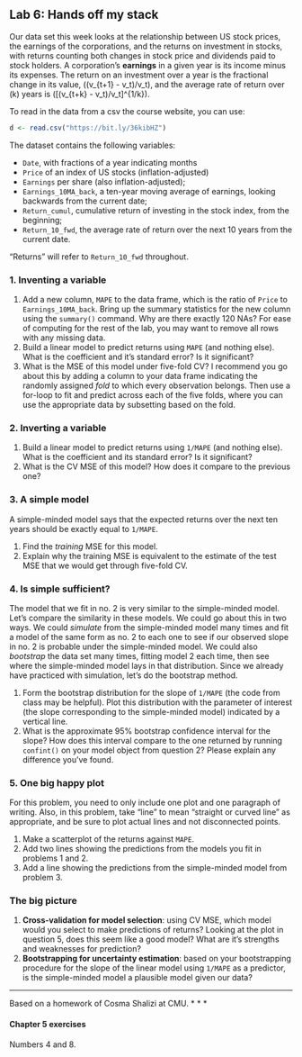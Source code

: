
## Lab 6: Hands off my stack

Our data set this week looks at the relationship between US stock
prices, the earnings of the corporations, and the returns on investment
in stocks, with returns counting both changes in stock price and
dividends paid to stock holders. A corporation’s **earnings** in a given
year is its income minus its expenses. The return on an investment over
a year is the fractional change in its value, \((v_{t+1} - v_t)/v_t\),
and the average rate of return over \(k\) years is
\([(v_{t+k} - v_t)/v_t]^{1/k}\).

To read in the data from a csv the course website, you can
use:

``` r
d <- read.csv("https://bit.ly/36kibHZ")
```

The dataset contains the following variables:

  - `Date`, with fractions of a year indicating months
  - `Price` of an index of US stocks (inflation-adjusted)
  - `Earnings` per share (also inflation-adjusted);
  - `Earnings_10MA_back`, a ten-year moving average of earnings, looking
    backwards from the current date;
  - `Return_cumul`, cumulative return of investing in the stock index,
    from the beginning;
  - `Return_10_fwd`, the average rate of return over the next 10 years
    from the current date.

“Returns” will refer to `Return_10_fwd` throughout.

### 1\. Inventing a variable

1.  Add a new column, `MAPE` to the data frame, which is the ratio of
    `Price` to `Earnings_10MA_back`. Bring up the summary statistics for
    the new column using the `summary()` command. Why are there exactly
    120 NAs? For ease of computing for the rest of the lab, you may want
    to remove all rows with any missing data.
2.  Build a linear model to predict returns using `MAPE` (and nothing
    else). What is the coefficient and it’s standard error? Is it
    significant?
3.  What is the MSE of this model under five-fold CV? I recommend you go
    about this by adding a column to your data frame indicating the
    randomly assigned *fold* to which every observation belongs. Then
    use a for-loop to fit and predict across each of the five folds,
    where you can use the appropriate data by subsetting based on the
    fold.

### 2\. Inverting a variable

1.  Build a linear model to predict returns using `1/MAPE` (and nothing
    else). What is the coefficient and its standard error? Is it
    significant?
2.  What is the CV MSE of this model? How does it compare to the
    previous one?

### 3\. A simple model

A simple-minded model says that the expected returns over the next ten
years should be exactly equal to `1/MAPE`.

1.  Find the *training* MSE for this model.
2.  Explain why the training MSE is equivalent to the estimate of the
    test MSE that we would get through five-fold CV.

### 4\. Is simple sufficient?

The model that we fit in no. 2 is very similar to the simple-minded
model. Let’s compare the similarity in these models. We could go about
this in two ways. We could *simulate* from the simple-minded model many
times and fit a model of the same form as no. 2 to each one to see if
our observed slope in no. 2 is probable under the simple-minded model.
We could also *bootstrap* the data set many times, fitting model 2 each
time, then see where the simple-minded model lays in that distribution.
Since we already have practiced with simulation, let’s do the bootstrap
method.

1.  Form the bootstrap distribution for the slope of `1/MAPE` (the code
    from class may be helpful). Plot this distribution with the
    parameter of interest (the slope corresponding to the simple-minded
    model) indicated by a vertical line.
2.  What is the approximate 95% bootstrap confidence interval for the
    slope? How does this interval compare to the one returned by running
    `confint()` on your model object from question 2? Please explain any
    difference you’ve found.

### 5\. One big happy plot

For this problem, you need to only include one plot and one paragraph of
writing. Also, in this problem, take “line” to mean “straight or curved
line” as appropriate, and be sure to plot actual lines and not
disconnected points.

1.  Make a scatterplot of the returns against `MAPE`.
2.  Add two lines showing the predictions from the models you fit in
    problems 1 and 2.
3.  Add a line showing the predictions from the simple-minded model from
    problem 3.

### The big picture

1.  **Cross-validation for model selection**: using CV MSE, which model
    would you select to make predictions of returns? Looking at the plot
    in question 5, does this seem like a good model? What are it’s
    strengths and weaknesses for prediction?
2.  **Bootstrapping for uncertainty estimation**: based on your
    bootstrapping procedure for the slope of the linear model using
    `1/MAPE` as a predictor, is the simple-minded model a plausible
    model given our data?

-----

Based on a homework of Cosma Shalizi at CMU. \* \* \*

#### Chapter 5 exercises

Numbers 4 and 8.
